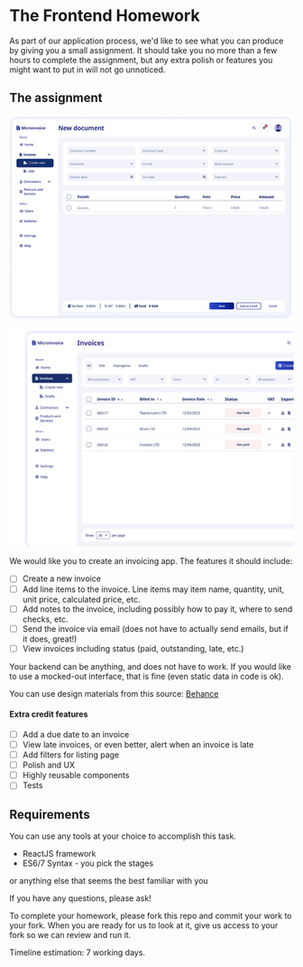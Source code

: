 # The Frontend Homework

As part of our application process, we'd like to see what you can produce by giving you a small assignment. It should take you no more than a few hours to complete the assignment, but any extra polish or features you might want to put in will not go unnoticed.

## The assignment

![](assets/create-invoice.png)

![](assets/list-invoice.png)

We would like you to create an invoicing app. The features it should include:

 - [ ] Create a new invoice
 - [ ] Add line items to the invoice. 
   Line items may item name, quantity, unit, unit price, calculated price, etc.
 - [ ] Add notes to the invoice, including possibly how to pay it, where to send checks, etc.
 - [ ] Send the invoice via email (does not have to actually send emails, but if it does, great!)
 - [ ] View invoices including status (paid, outstanding, late, etc.)

Your backend can be anything, and does not have to work. If you would like to use a mocked-out interface, that is fine (even static data in code is ok).

You can use design materials from this source: [Behance](https://www.behance.net/gallery/190762531/Microinvoice-UIUX-Case-Study)

#### Extra credit features

 - [ ] Add a due date to an invoice
 - [ ] View late invoices, or even better, alert when an invoice is late
-  [ ] Add filters for listing page
 - [ ] Polish and UX
 - [ ] Highly reusable components
 - [ ] Tests

## Requirements

You can use any tools at your choice to accomplish this task.

- ReactJS framework
- ES6/7 Syntax - you pick the stages

or anything else that seems the best familiar with you

If you have any questions, please ask!

To complete your homework, please fork this repo and commit your work to your fork. When you are ready for us to look at it, give us access to your fork so we can review and run it.

Timeline estimation: 7 working days.
